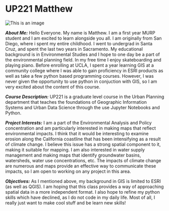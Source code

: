 
# UP221 Matthew
![This is an image](https://imgur.com/FIoF1OU)


***About Me:***
Hello Everyone. My name is Matthew. I am a first year MURP student and I am excited to learn alongside you all. I am originally from San Diego, where i spent my entire childhood. I went to undergrad in Santa Cruz, and spent the last two years in Sacramento. My educational background is in Environmental Studies and I hope to one day be a part of the environmental planning field. In my free time I enjoy skateboarding and playing piano. Before enrolling at UCLA, I spent a year learning GIS at a community college where I was able to gain proficiency in ESRI products as well as take a few python based programming courses. However, I was never given the opportunity to use python in conjuction with GIS, so I am very excited about the content of this course. 

***Course Description:***
UP221 is a graduate level course in the Urban Planning department that teaches the foundations of Geographic Information Systems and Urban Data Science through the use Jupyter Notebooks and Python.

***Project Interests:***
I am a part of the Environmental Analysis and Policy concentration and am particularly interested in making maps that reflect environmental impacts. I think that it would be interesting to examine erosion along the California coastline that has been intensifying as a result of climate change. I believe this issue has a strong spatial component to it, making it suitable for mapping. I am also interested in water supply management and making maps that identify groundwater basins, watersheds, water use concentrations, etc. The impacts of climate change are numerous and maps provide an effective way to communicate these impacts, so I am open to working on any project in this area.

***Objectives:***
As I mentioned above, my background in GIS is limited to ESRI (as well as QGIS). I am hoping that this class provides a way of approaching spatial data in a more independent format. I also hope to refine my python skills which have declined, as I do not code in my daily life. Most of all, I really just want to make cool stuff and be learn new skills!
